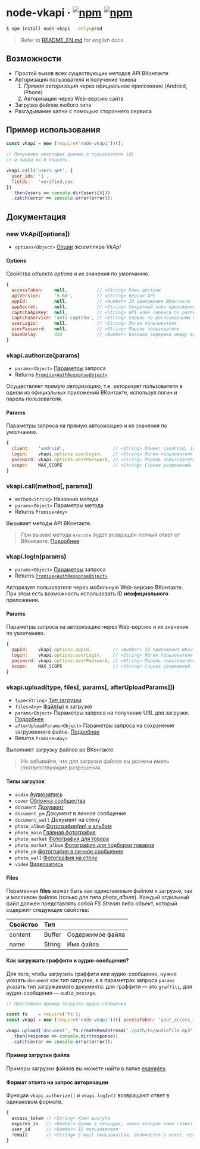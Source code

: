 # node-vkapi &middot; [![npm](https://img.shields.io/npm/v/node-vkapi.svg)](http://npmjs.org/node-vkapi) [![npm](https://img.shields.io/npm/dt/node-vkapi.svg)](http://npmjs.org/node-vkapi)

```bash
$ npm install node-vkapi --only=prod
```

> Refer to [README_EN.md](README_EN.md) for english docs.

## Возможности

* Простой вызов всех существующих методов API ВКонтакте
* Авторизация пользователя и получение токена
  1. *Прямая авторизация* через официальное приложение (Android, iPhone)
  2. Авторизация через Web-версию сайта
* Загрузка файлов любого типа
* Разгадывание капчи с помощью стороннего сервиса

## Пример использования
```javascript
const vkapi = new (require('node-vkapi'))();

// Получение некоторых данных о пользователе id1
// и вывод их в консоль.

vkapi.call('users.get', {
  user_ids: '1',
  fields:   'verified,sex'
})
  .then(users => console.dir(users[0]))
  .catch(error => console.error(error));
```

## Документация

### new VkApi([options])
* `options<Object>` [Опции](#options) экземпляра *VkApi*

#### Options
Свойства объекта *options* и их значения по умолчанию.

```javascript
{
  accessToken:    null,           // <String> Ключ доступа
  apiVersion:     '5.68',         // <String> Версия API
  appId:          null,           // <Number> ID приложения ВКонтакте
  appSecret:      null,           // <String> Секретный ключ приложения ВКонтакте
  captchaApiKey:  null,           // <String> API ключ сервиса по распознаванию капчи
  captchaService: 'anti-captcha', // <String> Сервис по распознаванию капчи (anti-captcha, antigate, rucaptcha)
  userLogin:      null,           // <String> Логин пользователя
  userPassword:   null,           // <String> Пароль пользователя
  baseDelay:      334             // <Number> Базовая задержка между вызовами API (334 составляет ~1/3 секунды и используется для авторизации через токен пользователя)
}
```

### vkapi.authorize(params)
* `params<Object>` [Параметры](#params) запроса
* Returns [`Promise<AuthResponseObject>`](#Формат-ответа-на-запрос-авторизации)

Осуществляет *прямую авторизацию*, т.е. авторизует пользователя в одном из официальных приложений ВКонтакте, используя логин и пароль пользователя.

#### Params
Параметры запроса на прямую авторизацию и их значения по умолчанию.

```javascript
{
  client:   'android',                  // <String> Клиент (android, iphone)
  login:    vkapi.options.userLogin,    // <String> Логин пользователя
  password: vkapi.options.userPassword, // <String> Пароль пользователя
  scope:    MAX_SCOPE                   // <String> Строка разрешений. По умолчанию будут запрашиваться все возможные разрешения
}
```

### vkapi.call(method[, params])
* `method<String>` Название метода
* `params<Object>` Параметры метода
* Returns `Promise<Any>`

Вызывает методы API ВКонтакте.

> При вызове метода `execute` будет возвращён полный ответ от ВКонтакте. [Подробнее](https://github.com/olnazx/node-vkapi/issues/16)

### vkapi.logIn(params)
* `params<Object>` [Параметры](#params-1) запроса
* Returns [`Promise<AuthResponseObject>`](#Формат-ответа-на-запрос-авторизации)

Авторизует пользователя через мобильную Web-версию ВКонтакте.  
При этом есть возможность использовать ID **неофициального** приложения.

#### Params
Параметры запроса на авторизацию через Web-версию и их значения по умолчанию.

```javascript
{
  appId:    vkapi.options.appId,        // <Number> ID приложения ВКонтакте
  login:    vkapi.options.userLogin,    // <String> Логин пользователя
  password: vkapi.options.userPassword, // <String> Пароль пользователя
  scope:    MAX_SCOPE                   // <String> Строка разрешений. По умолчанию будут запрашиваться все возможные разрешения
}
```

### vkapi.upload(type, files[, params[, afterUploadParams]])
* `type<String>` [Тип загрузки](#Типы-загрузок)
* `files<Any>` [Файл(ы)](#files) к загрузке
* `params<Object>` Параметры запроса на получение URL для загрузки. [Подробнее](https://vk.com/dev/upload_files)
* `afterUploadParams<Object>` Параметры запроса на сохранение загруженного файла. [Подробнее](https://vk.com/dev/upload_files)
* Returns `Promise<Any>`

Выполняет загрузку файлов во ВКонтакте.  

> Не забывайте, что для загрузки файлов вы должны иметь соответствующие разрешения.

#### Типы загрузок
* `audio` [Аудиозапись](https://vk.com/dev/upload_files_2?f=8.+%D0%97%D0%B0%D0%B3%D1%80%D1%83%D0%B7%D0%BA%D0%B0+%D0%B0%D1%83%D0%B4%D0%B8%D0%BE%D0%B7%D0%B0%D0%BF%D0%B8%D1%81%D0%B5%D0%B9)
* `cover` [Обложка сообщества](https://vk.com/dev/upload_files_2?f=11.%2B%D0%97%D0%B0%D0%B3%D1%80%D1%83%D0%B7%D0%BA%D0%B0%2B%D0%BE%D0%B1%D0%BB%D0%BE%D0%B6%D0%BA%D0%B8%2B%D1%81%D0%BE%D0%BE%D0%B1%D1%89%D0%B5%D1%81%D1%82%D0%B2%D0%B0)
* `document` [Документ](https://vk.com/dev/upload_files_2?f=10.%20%D0%97%D0%B0%D0%B3%D1%80%D1%83%D0%B7%D0%BA%D0%B0%20%D0%B4%D0%BE%D0%BA%D1%83%D0%BC%D0%B5%D0%BD%D1%82%D0%BE%D0%B2)
* `document_pm` Документ в личное сообщение
* `document_wall` Документ на стену
* `photo_album` [Фотография(ии) в альбом](https://vk.com/dev/upload_files?f=1.%2B%D0%97%D0%B0%D0%B3%D1%80%D1%83%D0%B7%D0%BA%D0%B0%2B%D1%84%D0%BE%D1%82%D0%BE%D0%B3%D1%80%D0%B0%D1%84%D0%B8%D0%B9%2B%D0%B2%2B%D0%B0%D0%BB%D1%8C%D0%B1%D0%BE%D0%BC)
* `photo_main` [Главная фотография](https://vk.com/dev/upload_files?f=3.%20%D0%97%D0%B0%D0%B3%D1%80%D1%83%D0%B7%D0%BA%D0%B0%20%D0%B3%D0%BB%D0%B0%D0%B2%D0%BD%D0%BE%D0%B9%20%D1%84%D0%BE%D1%82%D0%BE%D0%B3%D1%80%D0%B0%D1%84%D0%B8%D0%B8%20%D0%BF%D0%BE%D0%BB%D1%8C%D0%B7%D0%BE%D0%B2%D0%B0%D1%82%D0%B5%D0%BB%D1%8F%20%D0%B8%D0%BB%D0%B8%20%D1%81%D0%BE%D0%BE%D0%B1%D1%89%D0%B5%D1%81%D1%82%D0%B2%D0%B0)
* `photo_market` [Фотография для товара](https://vk.com/dev/upload_files_2?f=6.%2B%D0%97%D0%B0%D0%B3%D1%80%D1%83%D0%B7%D0%BA%D0%B0%2B%D1%84%D0%BE%D1%82%D0%BE%D0%B3%D1%80%D0%B0%D1%84%D0%B8%D0%B8%2B%D0%B4%D0%BB%D1%8F%2B%D1%82%D0%BE%D0%B2%D0%B0%D1%80%D0%B0)
* `photo_market_album` [Фотография для подборки товаров](https://vk.com/dev/upload_files_2?f=7.%20%D0%97%D0%B0%D0%B3%D1%80%D1%83%D0%B7%D0%BA%D0%B0%20%D1%84%D0%BE%D1%82%D0%BE%D0%B3%D1%80%D0%B0%D1%84%D0%B8%D0%B8%20%D0%B4%D0%BB%D1%8F%20%D0%BF%D0%BE%D0%B4%D0%B1%D0%BE%D1%80%D0%BA%D0%B8%20%D1%82%D0%BE%D0%B2%D0%B0%D1%80%D0%BE%D0%B2)
* `photo_pm` [Фотография в личное сообщение](https://vk.com/dev/upload_files?f=4.%2B%D0%97%D0%B0%D0%B3%D1%80%D1%83%D0%B7%D0%BA%D0%B0%2B%D1%84%D0%BE%D1%82%D0%BE%D0%B3%D1%80%D0%B0%D1%84%D0%B8%D0%B8%2B%D0%B2%2B%D0%BB%D0%B8%D1%87%D0%BD%D0%BE%D0%B5%2B%D1%81%D0%BE%D0%BE%D0%B1%D1%89%D0%B5%D0%BD%D0%B8%D0%B5)
* `photo_wall` [Фотография на стену](https://vk.com/dev/upload_files?f=2.%20%D0%97%D0%B0%D0%B3%D1%80%D1%83%D0%B7%D0%BA%D0%B0%20%D1%84%D0%BE%D1%82%D0%BE%D0%B3%D1%80%D0%B0%D1%84%D0%B8%D0%B9%20%D0%BD%D0%B0%20%D1%81%D1%82%D0%B5%D0%BD%D1%83)
* `video` [Видеозапись](https://vk.com/dev/upload_files_2?f=9.%2B%D0%97%D0%B0%D0%B3%D1%80%D1%83%D0%B7%D0%BA%D0%B0%2B%D0%B2%D0%B8%D0%B4%D0%B5%D0%BE%D0%B7%D0%B0%D0%BF%D0%B8%D1%81%D0%B5%D0%B9)

#### Files
Переменная **files** может быть как единственным файлом к загрузке, так и массивом файлов (только для типа *photo_album*). Каждый отдельный файл должен представлять собой *FS Stream* либо объект, который содержит следующие свойства:  

| Свойство | Тип    |                  |
|----------|:-------|------------------|
| content  | Buffer | Содержимое файла |
| name     | String | Имя файла        |

#### Как загружать граффити и аудио-сообщения?
Для того, чтобы загрузить граффити или аудио-сообщение, нужно указать `document` как тип загрузки, а в параметрах запроса `params` указать тип загружаемого документа: для граффити — это `graffiti`, для аудио-сообщения — `audio_message`.

```javascript
// Простейший пример загрузки аудио-сообщения

const fs    = require('fs');
const vkapi = new (require('node-vkapi'))({ accessToken: 'your_access_token' });

vkapi.upload('document', fs.createReadStream('./path/to/audiofile.mp3'), { type: 'audio_message' })
  .then(response => console.dir(response))
  .catch(error => console.error(error));
```

#### Пример загрузки файла
Примеры загрузки файлов вы можете найти в папке [examples](examples).

#### Формат ответа на запрос авторизации
Функции `vkapi.authorize()` и `vkapi.logIn()` возвращают ответ в одинаковом формате.

```javascript
{
  access_token // <String> Ключ доступа
  expires_in   // <Number> Время в секундах, через которое ключ станет недействительным
  user_id      // <Number> ID пользователя
  ?email       // <String> E-mail пользователя. Включается в ответ, если был запрошен в параметре "scope" при авторизации
}
```
